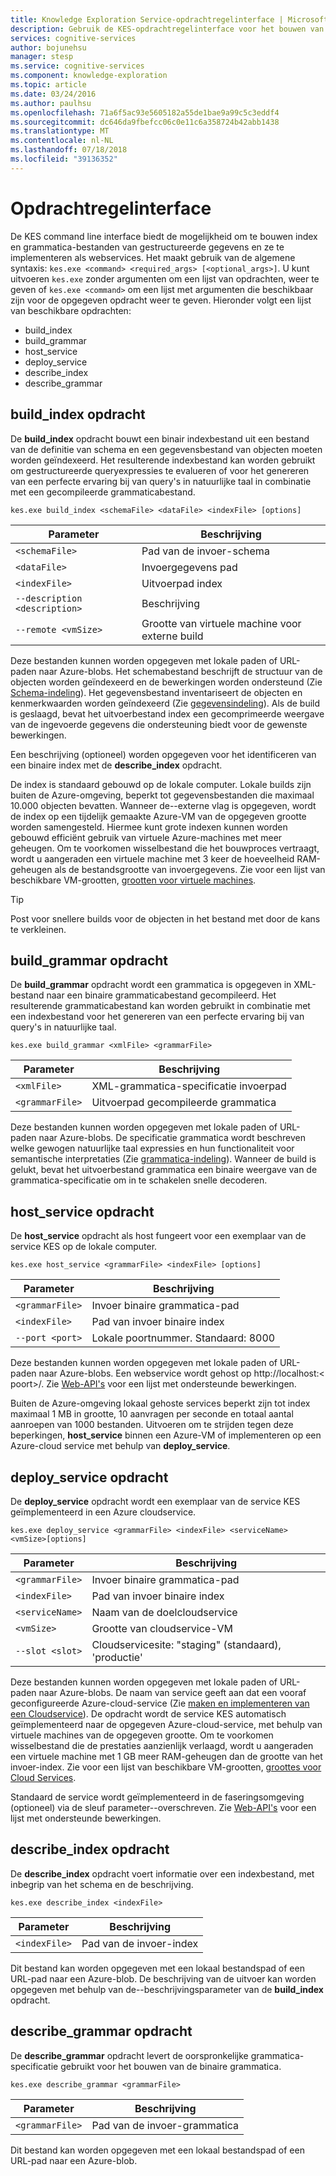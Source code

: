 ```yaml
---
title: Knowledge Exploration Service-opdrachtregelinterface | Microsoft Docs
description: Gebruik de KES-opdrachtregelinterface voor het bouwen van de index en grammatica-bestanden van gestructureerde gegevens en ze vervolgens te implementeren als webservices in de Microsoft Cognitive Services.
services: cognitive-services
author: bojunehsu
manager: stesp
ms.service: cognitive-services
ms.component: knowledge-exploration
ms.topic: article
ms.date: 03/24/2016
ms.author: paulhsu
ms.openlocfilehash: 71a6f5ac93e5605182a55de1bae9a99c5c3eddf4
ms.sourcegitcommit: dc646da9fbefcc06c0e11c6a358724b42abb1438
ms.translationtype: MT
ms.contentlocale: nl-NL
ms.lasthandoff: 07/18/2018
ms.locfileid: "39136352"
---
```

# <a name="command-line-interface"></a>Opdrachtregelinterface
De KES command line interface biedt de mogelijkheid om te bouwen index en grammatica-bestanden van gestructureerde gegevens en ze te implementeren als webservices.  Het maakt gebruik van de algemene syntaxis: `kes.exe <command> <required_args> [<optional_args>]`.  U kunt uitvoeren `kes.exe` zonder argumenten om een lijst van opdrachten, weer te geven of `kes.exe <command>` om een lijst met argumenten die beschikbaar zijn voor de opgegeven opdracht weer te geven.  Hieronder volgt een lijst van beschikbare opdrachten:
* build_index
* build_grammar
* host_service
* deploy_service
* describe_index
* describe_grammar

<a name="build_index-command"></a>

## <a name="buildindex-command"></a>build_index opdracht

De **build_index** opdracht bouwt een binair indexbestand uit een bestand van de definitie van schema en een gegevensbestand van objecten moeten worden geïndexeerd.  Het resulterende indexbestand kan worden gebruikt om gestructureerde queryexpressies te evalueren of voor het genereren van een perfecte ervaring bij van query's in natuurlijke taal in combinatie met een gecompileerde grammaticabestand.

`kes.exe build_index <schemaFile> <dataFile> <indexFile> [options]`

| Parameter      | Beschrijving               |
|----------------|---------------------------|
| `<schemaFile>` | Pad van de invoer-schema |
| `<dataFile>`   | Invoergegevens pad   |
| `<indexFile>`  | Uitvoerpad index |
| `--description <description>` | Beschrijving |
| `--remote <vmSize>`           | Grootte van virtuele machine voor externe build |

Deze bestanden kunnen worden opgegeven met lokale paden of URL-paden naar Azure-blobs.  Het schemabestand beschrijft de structuur van de objecten worden geïndexeerd en de bewerkingen worden ondersteund (Zie [Schema-indeling](SchemaFormat.md)).  Het gegevensbestand inventariseert de objecten en kenmerkwaarden worden geïndexeerd (Zie [gegevensindeling](DataFormat.md)).  Als de build is geslaagd, bevat het uitvoerbestand index een gecomprimeerde weergave van de ingevoerde gegevens die ondersteuning biedt voor de gewenste bewerkingen.  

Een beschrijving (optioneel) worden opgegeven voor het identificeren van een binaire index met de **describe_index** opdracht.  

De index is standaard gebouwd op de lokale computer.  Lokale builds zijn buiten de Azure-omgeving, beperkt tot gegevensbestanden die maximaal 10.000 objecten bevatten.  Wanneer de--externe vlag is opgegeven, wordt de index op een tijdelijk gemaakte Azure-VM van de opgegeven grootte worden samengesteld.  Hiermee kunt grote indexen kunnen worden gebouwd efficiënt gebruik van virtuele Azure-machines met meer geheugen.  Om te voorkomen wisselbestand die het bouwproces vertraagt, wordt u aangeraden een virtuele machine met 3 keer de hoeveelheid RAM-geheugen als de bestandsgrootte van invoergegevens.  Zie voor een lijst van beschikbare VM-grootten, [grootten voor virtuele machines](../../../articles/virtual-machines/virtual-machines-windows-sizes.md).

> [!TIP] 
> Post voor snellere builds voor de objecten in het bestand met door de kans te verkleinen.

<a name="build_grammar-command"></a>

## <a name="buildgrammar-command"></a>build_grammar opdracht

De **build_grammar** opdracht wordt een grammatica is opgegeven in XML-bestand naar een binaire grammaticabestand gecompileerd.  Het resulterende grammaticabestand kan worden gebruikt in combinatie met een indexbestand voor het genereren van een perfecte ervaring bij van query's in natuurlijke taal.

`kes.exe build_grammar <xmlFile> <grammarFile>`

| Parameter       | Beschrijving               |
|-----------------|---------------------------|
| `<xmlFile>`     | XML-grammatica-specificatie invoerpad |
| `<grammarFile>` | Uitvoerpad gecompileerde grammatica         |

Deze bestanden kunnen worden opgegeven met lokale paden of URL-paden naar Azure-blobs.  De specificatie grammatica wordt beschreven welke gewogen natuurlijke taal expressies en hun functionaliteit voor semantische interpretaties (Zie [grammatica-indeling](GrammarFormat.md)).  Wanneer de build is gelukt, bevat het uitvoerbestand grammatica een binaire weergave van de grammatica-specificatie om in te schakelen snelle decoderen.

<a name="host_service-command"/>

## <a name="hostservice-command"></a>host_service opdracht

De **host_service** opdracht als host fungeert voor een exemplaar van de service KES op de lokale computer.

`kes.exe host_service <grammarFile> <indexFile> [options]`

| Parameter       | Beschrijving                |
|-----------------|----------------------------|
| `<grammarFile>` | Invoer binaire grammatica-pad         |
| `<indexFile>`   | Pad van invoer binaire index           |
| `--port <port>` | Lokale poortnummer.  Standaard: 8000 |

Deze bestanden kunnen worden opgegeven met lokale paden of URL-paden naar Azure-blobs.  Een webservice wordt gehost op http://localhost:&lt; poort&gt;/.  Zie [Web-API's](WebAPI.md) voor een lijst met ondersteunde bewerkingen.

Buiten de Azure-omgeving lokaal gehoste services beperkt zijn tot index maximaal 1 MB in grootte, 10 aanvragen per seconde en totaal aantal aanroepen van 1000 bestanden.  Uitvoeren om te strijden tegen deze beperkingen, **host_service** binnen een Azure-VM of implementeren op een Azure-cloud service met behulp van **deploy_service**.

<a name="deploy_service-command"/>

## <a name="deployservice-command"></a>deploy_service opdracht

De **deploy_service** opdracht wordt een exemplaar van de service KES geïmplementeerd in een Azure cloudservice.

`kes.exe deploy_service <grammarFile> <indexFile> <serviceName> <vmSize>[options]`

| Parameter       | Beschrijving                  |
|-----------------|------------------------------|
| `<grammarFile>` | Invoer binaire grammatica-pad           |
| `<indexFile>`   | Pad van invoer binaire index             |
| `<serviceName>` | Naam van de doelcloudservice |
| `<vmSize>`      | Grootte van cloudservice-VM     |
| `--slot <slot>` | Cloudservicesite: "staging" (standaard), 'productie' |

Deze bestanden kunnen worden opgegeven met lokale paden of URL-paden naar Azure-blobs.  De naam van service geeft aan dat een vooraf geconfigureerde Azure-cloud-service (Zie [maken en implementeren van een Cloudservice](../../../articles/cloud-services/cloud-services-how-to-create-deploy-portal.md)).  De opdracht wordt de service KES automatisch geïmplementeerd naar de opgegeven Azure-cloud-service, met behulp van virtuele machines van de opgegeven grootte.  Om te voorkomen wisselbestand die de prestaties aanzienlijk verlaagd, wordt u aangeraden een virtuele machine met 1 GB meer RAM-geheugen dan de grootte van het invoer-index.  Zie voor een lijst van beschikbare VM-grootten, [groottes voor Cloud Services](../../../articles/cloud-services/cloud-services-sizes-specs.md).

Standaard de service wordt geïmplementeerd in de faseringsomgeving (optioneel) via de sleuf parameter--overschreven.  Zie [Web-API's](WebAPI.md) voor een lijst met ondersteunde bewerkingen.

<a name="describe_index-command"/>

## <a name="describeindex-command"></a>describe_index opdracht

De **describe_index** opdracht voert informatie over een indexbestand, met inbegrip van het schema en de beschrijving.

`kes.exe describe_index <indexFile>`

| Parameter     | Beschrijving      |
|---------------|------------------|
| `<indexFile>` | Pad van de invoer-index |

Dit bestand kan worden opgegeven met een lokaal bestandspad of een URL-pad naar een Azure-blob.  De beschrijving van de uitvoer kan worden opgegeven met behulp van de--beschrijvingsparameter van de **build_index** opdracht.

<a name="describe_grammar-command"/>

## <a name="describegrammar-command"></a>describe_grammar opdracht

De **describe_grammar** opdracht levert de oorspronkelijke grammatica-specificatie gebruikt voor het bouwen van de binaire grammatica.

`kes.exe describe_grammar <grammarFile>`

| Parameter       | Beschrijving      |
|-----------------|------------------|
| `<grammarFile>` | Pad van de invoer-grammatica |

Dit bestand kan worden opgegeven met een lokaal bestandspad of een URL-pad naar een Azure-blob.

